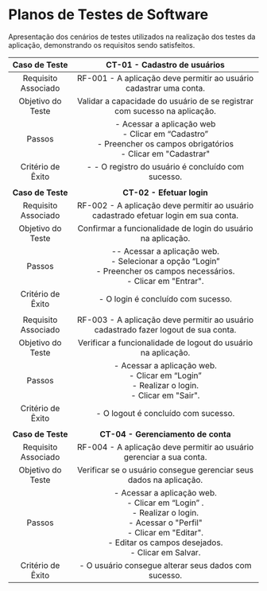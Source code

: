 # Planos de Testes de Software

Apresentação dos cenários de testes utilizados na realização dos testes da aplicação, demonstrando os requisitos sendo satisfeitos.

| **Caso de Teste** 	| **CT-01 - Cadastro de usuários** 	|
|:---:	|:---:	|
|	Requisito Associado 	| RF-001 - A aplicação deve permitir ao usuário cadastrar uma conta. |
| Objetivo do Teste 	| Validar a capacidade do usuário de se registrar com sucesso na aplicação. |
| Passos 	| - Acessar a aplicação web <br> - Clicar em “Cadastro” <br> - Preencher os campos obrigatórios <br> - Clicar em "Cadastrar" |
|Critério de Êxito | - - O registro do usuário é concluído com sucesso. |
|  	|  	|
| **Caso de Teste** 	| **CT-02 - Efetuar login** 	|
|	Requisito Associado 	| RF-002 - A aplicação deve permitir ao usuário cadastrado efetuar login em sua conta. |
| Objetivo do Teste 	| Confirmar a funcionalidade de login do usuário na aplicação. |
| Passos 	| -- Acessar a aplicação web. <br> - Selecionar a opção “Login” <br> - Preencher os campos necessários. <br> - Clicar em "Entrar". |
|Critério de Êxito | - O login é concluído com sucesso. |
|  	|  	|| **Caso de Teste** 	| **CT-03 - Efetuar logout** 	|
|	Requisito Associado 	| RF-003 - A aplicação deve permitir ao usuário cadastrado fazer logout de sua conta. |
| Objetivo do Teste 	|Verificar a funcionalidade de logout do usuário na aplicação. |
| Passos 	| - Acessar a aplicação web. <br> - Clicar em “Login”  <br> - Realizar o login. <br> - Clicar em "Sair".|
|Critério de Êxito | - O logout é concluído com sucesso. |
|  	|  	|
| **Caso de Teste** 	| **CT-04 - Gerenciamento de conta** 	|
|	Requisito Associado 	| RF-004 - A aplicação deve permitir ao usuário gerenciar a sua conta. |
| Objetivo do Teste 	| Verificar se o usuário consegue gerenciar seus dados na aplicação.|
| Passos 	| - Acessar a aplicação web. <br> - Clicar em “Login” . <br> - Realizar o login. <br> - Acessar o "Perfil"  <br> - Clicar em "Editar". <br> - Editar os campos desejados. <br> - Clicar em Salvar. |
|Critério de Êxito | - O usuário consegue alterar seus dados com sucesso.|